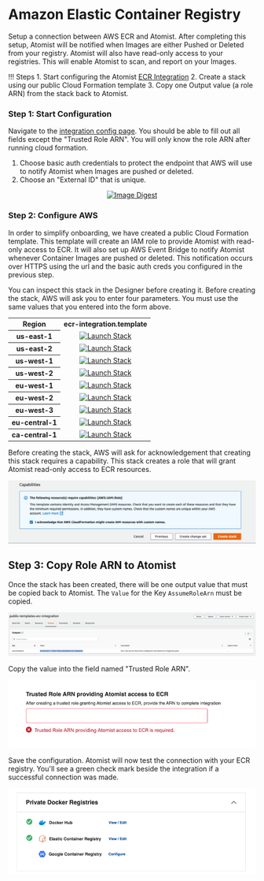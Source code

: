# Amazon Elastic Container Registry

Setup a connection between AWS ECR and Atomist.  After completing this setup, Atomist will be notified when Images are either Pushed or Deleted from your registry.  Atomist will also have read-only access to your registries.  This will enable Atomist to scan, and report on your Images.

!!! Steps
    1. Start configuring the Atomist [ECR Integration][new-integration]
    2. Create a stack using our public Cloud Formation template 
    3. Copy one Output value (a role ARN) from the stack back to Atomist.

[new-integration]: https://dso.atomist.com/r/auth/integrations/s/atomist/ecr-integration/new

### Step 1:  Start Configuration

Navigate to the [integration config page][new-integration].  You should be able to fill out all fields except the "Trusted Role ARN".  You will only know the role ARN after running cloud formation.

1.  Choose basic auth credentials to protect the endpoint that AWS will use to notify Atomist when Images are pushed or deleted.
2.  Choose an "External ID" that is unique.

<figure style="text-align: center;">
  <a href="https://dso.atomist.com/user/signup">
    <img alt="Image Digest" src="../img/ecr/confignew.png" width="90%"/>
  </a>
</figure>

### Step 2:  Configure AWS

In order to simplify onboarding, we have created a public Cloud Formation template.  This template will create an IAM role to provide Atomist with read-only access to ECR.  It will also set up AWS Event Bridge to notify Atomist whenever Container Images are pushed or deleted.  This notification occurs over HTTPS using the url and the basic auth creds you configured in the previous step.

You can inspect this stack in the Designer before creating it.  Before creating the stack, AWS will ask you to enter four parameters.  You must use the same values that you entered into the form above.

<div style="text-align: center">
<table>
      <tr>
        <th>Region</th>
        <th>ecr-integration.template</th>
      </tr>
      <tr>
        <th>us-east-1</th>
        <td>
          <a href="https://console.aws.amazon.com/cloudformation/home?region=us-east-1#/stacks/new?stackName=public-templates-ecr-integration&templateURL=https://s3.amazonaws.com/atomist-us-east-1/public-templates/latest/ecr-integration.template">
            <img alt="Launch Stack" src="https://s3.amazonaws.com/cloudformation-examples/cloudformation-launch-stack.png" />
          </a>
        </td>
      </tr>
      <tr>
        <th>us-east-2</th>
        <td>
          <a href="https://console.aws.amazon.com/cloudformation/home?region=us-east-2#/stacks/new?stackName=public-templates-ecr-integration&templateURL=https://s3.amazonaws.com/atomist-us-east-2/public-templates/latest/ecr-integration.template">
            <img alt="Launch Stack" src="https://s3.amazonaws.com/cloudformation-examples/cloudformation-launch-stack.png" />
          </a>
        </td>
      </tr>
      <tr>
        <th>us-west-1</th>
        <td>
          <a href="https://console.aws.amazon.com/cloudformation/home?region=us-west-1#/stacks/new?stackName=public-templates-ecr-integration&templateURL=https://s3.amazonaws.com/atomist-us-west-1/public-templates/latest/ecr-integration.template">
            <img alt="Launch Stack" src="https://s3.amazonaws.com/cloudformation-examples/cloudformation-launch-stack.png" />
          </a>
        </td>
      </tr>
      <tr>
        <th>us-west-2</th>
        <td>
          <a href="https://console.aws.amazon.com/cloudformation/home?region=us-west-2#/stacks/new?stackName=public-templates-ecr-integration&templateURL=https://s3.amazonaws.com/atomist-us-west-2/public-templates/latest/ecr-integration.template">
            <img alt="Launch Stack" src="https://s3.amazonaws.com/cloudformation-examples/cloudformation-launch-stack.png" />
          </a>
        </td>
      </tr>
      <tr>
        <th>eu-west-1</th>
        <td>
          <a href="https://console.aws.amazon.com/cloudformation/home?region=eu-west-1#/stacks/new?stackName=public-templates-ecr-integration&templateURL=https://s3.amazonaws.com/atomist-eu-west-1/public-templates/latest/ecr-integration.template">
            <img alt="Launch Stack" src="https://s3.amazonaws.com/cloudformation-examples/cloudformation-launch-stack.png" />
          </a>
        </td>
      </tr>
      <tr>
        <th>eu-west-2</th>
        <td>
          <a href="https://console.aws.amazon.com/cloudformation/home?region=eu-west-2#/stacks/new?stackName=public-templates-ecr-integration&templateURL=https://s3.amazonaws.com/atomist-eu-west-2/public-templates/latest/ecr-integration.template">
            <img alt="Launch Stack" src="https://s3.amazonaws.com/cloudformation-examples/cloudformation-launch-stack.png" />
          </a>
        </td>
      </tr>
      <tr>
        <th>eu-west-3</th>
        <td>
          <a href="https://console.aws.amazon.com/cloudformation/home?region=eu-west-3#/stacks/new?stackName=public-templates-ecr-integration&templateURL=https://s3.amazonaws.com/atomist-eu-west-3/public-templates/latest/ecr-integration.template">
            <img alt="Launch Stack" src="https://s3.amazonaws.com/cloudformation-examples/cloudformation-launch-stack.png" />
          </a>
        </td>
      </tr>
      <tr>
        <th>eu-central-1</th>
        <td>
          <a href="https://console.aws.amazon.com/cloudformation/home?region=eu-central-1#/stacks/new?stackName=public-templates-ecr-integration&templateURL=https://s3.amazonaws.com/atomist-eu-central-1/public-templates/latest/ecr-integration.template">
            <img alt="Launch Stack" src="https://s3.amazonaws.com/cloudformation-examples/cloudformation-launch-stack.png" />
          </a>
        </td>
      </tr>
      <tr>
        <th>ca-central-1</th>
        <td>
          <a href="https://console.aws.amazon.com/cloudformation/home?region=ca-central-1#/stacks/new?stackName=public-templates-ecr-integration&templateURL=https://s3.amazonaws.com/atomist-ca-central-1/public-templates/latest/ecr-integration.template">
            <img alt="Launch Stack" src="https://s3.amazonaws.com/cloudformation-examples/cloudformation-launch-stack.png" />
          </a>
        </td>
      </tr>
    </table>
    </div>

Before creating the stack, AWS will ask for acknowledgement that creating this stack requires a capability.  This stack creates a role that will grant Atomist read-only access to ECR resources.

![confirm](img/ecr/capability.png)

## Step 3: Copy Role ARN to Atomist

Once the stack has been created, there will be one output value that must be copied back to Atomist.  The `Value` for the Key `AssumeRoleArn` must be copied.

![output](img/ecr/stackoutput.png)

Copy the value into the field named "Trusted Role ARN".

![output](img/ecr/RoleArn.png)

Save the configuration.  Atomist will now test the connection with your ECR registry.  You'll see a green check mark beside the integration if a successful connection was made.


![output](img/ecr/ConnectionSuccessful.png)

